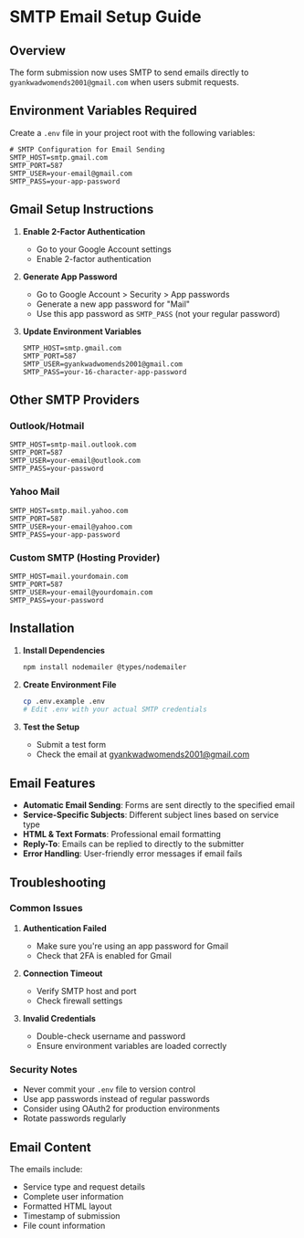 # SMTP Email Setup Guide

## Overview
The form submission now uses SMTP to send emails directly to `gyankwadwomends2001@gmail.com` when users submit requests.

## Environment Variables Required

Create a `.env` file in your project root with the following variables:

```env
# SMTP Configuration for Email Sending
SMTP_HOST=smtp.gmail.com
SMTP_PORT=587
SMTP_USER=your-email@gmail.com
SMTP_PASS=your-app-password
```

## Gmail Setup Instructions

1. **Enable 2-Factor Authentication**
   - Go to your Google Account settings
   - Enable 2-factor authentication

2. **Generate App Password**
   - Go to Google Account > Security > App passwords
   - Generate a new app password for "Mail"
   - Use this app password as `SMTP_PASS` (not your regular password)

3. **Update Environment Variables**
   ```env
   SMTP_HOST=smtp.gmail.com
   SMTP_PORT=587
   SMTP_USER=gyankwadwomends2001@gmail.com
   SMTP_PASS=your-16-character-app-password
   ```

## Other SMTP Providers

### Outlook/Hotmail
```env
SMTP_HOST=smtp-mail.outlook.com
SMTP_PORT=587
SMTP_USER=your-email@outlook.com
SMTP_PASS=your-password
```

### Yahoo Mail
```env
SMTP_HOST=smtp.mail.yahoo.com
SMTP_PORT=587
SMTP_USER=your-email@yahoo.com
SMTP_PASS=your-app-password
```

### Custom SMTP (Hosting Provider)
```env
SMTP_HOST=mail.yourdomain.com
SMTP_PORT=587
SMTP_USER=your-email@yourdomain.com
SMTP_PASS=your-password
```

## Installation

1. **Install Dependencies**
   ```bash
   npm install nodemailer @types/nodemailer
   ```

2. **Create Environment File**
   ```bash
   cp .env.example .env
   # Edit .env with your actual SMTP credentials
   ```

3. **Test the Setup**
   - Submit a test form
   - Check the email at gyankwadwomends2001@gmail.com

## Email Features

- **Automatic Email Sending**: Forms are sent directly to the specified email
- **Service-Specific Subjects**: Different subject lines based on service type
- **HTML & Text Formats**: Professional email formatting
- **Reply-To**: Emails can be replied to directly to the submitter
- **Error Handling**: User-friendly error messages if email fails

## Troubleshooting

### Common Issues

1. **Authentication Failed**
   - Make sure you're using an app password for Gmail
   - Check that 2FA is enabled for Gmail

2. **Connection Timeout**
   - Verify SMTP host and port
   - Check firewall settings

3. **Invalid Credentials**
   - Double-check username and password
   - Ensure environment variables are loaded correctly

### Security Notes

- Never commit your `.env` file to version control
- Use app passwords instead of regular passwords
- Consider using OAuth2 for production environments
- Rotate passwords regularly

## Email Content

The emails include:
- Service type and request details
- Complete user information
- Formatted HTML layout
- Timestamp of submission
- File count information 